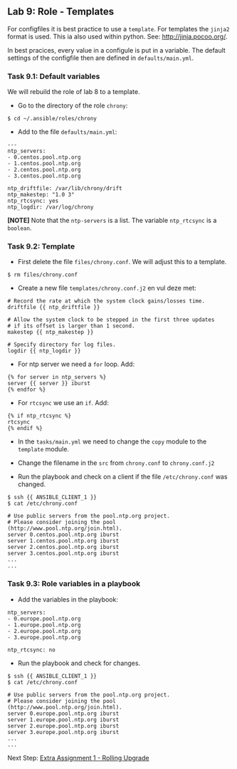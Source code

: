 ## Lab 9: Role - Templates 

For configfiles it is best practice to use a ``template``. For templates the ``jinja2`` format is used. This ia also used within python. See: http://jinja.pocoo.org/.

In best pracices, every value in a configule is put in a variable. The default settings of the configfile then are defined in ``defaults/main.yml``.

### Task 9.1: Default variables 

We will rebuild the role of lab 8 to a template.

* Go to the directory of the role ``chrony``:
```
$ cd ~/.ansible/roles/chrony
```
* Add to the file ``defaults/main.yml``:
```
---
ntp_servers:
- 0.centos.pool.ntp.org
- 1.centos.pool.ntp.org
- 2.centos.pool.ntp.org
- 3.centos.pool.ntp.org

ntp_driftfile: /var/lib/chrony/drift
ntp_makestep: "1.0 3"
ntp_rtcsync: yes
ntp_logdir: /var/log/chrony
```

**[NOTE]**
Note that the ``ntp-servers`` is a list. The variable ``ntp_rtcsync`` is a ``boolean``. 

### Task 9.2: Template 

* First delete the file ``files/chrony.conf``. We will adjust this to a template.
```
$ rm files/chrony.conf
```
* Create a new file ``templates/chrony.conf.j2`` en vul deze met:
```
# Record the rate at which the system clock gains/losses time.
driftfile {{ ntp_driftfile }}

# Allow the system clock to be stepped in the first three updates
# if its offset is larger than 1 second.
makestep {{ ntp_makestep }}

# Specify directory for log files.
logdir {{ ntp_logdir }}
```
* For ntp server we need a ``for`` loop. Add:
```
{% for server in ntp_servers %}
server {{ server }} iburst
{% endfor %}
```
* For ``rtcsync`` we use an ``if``. Add:
```
{% if ntp_rtcsync %}
rtcsync
{% endif %}
```
* In the ``tasks/main.yml`` we need to change the ``copy`` module to the ``template`` module. 

* Change the filename in the ``src`` from ``chrony.conf`` to ``chrony.conf.j2``

* Run the playbook and check on a client if the file ``/etc/chrony.conf`` was changed.
```
$ ssh {{ ANSIBLE_CLIENT_1 }}
$ cat /etc/chrony.conf
```
```
# Use public servers from the pool.ntp.org project.
# Please consider joining the pool (http://www.pool.ntp.org/join.html).
server 0.centos.pool.ntp.org iburst
server 1.centos.pool.ntp.org iburst
server 2.centos.pool.ntp.org iburst
server 3.centos.pool.ntp.org iburst
...
...
```


### Task 9.3: Role variables in a playbook

* Add the variables in the playbook:
```
ntp_servers:
- 0.europe.pool.ntp.org
- 1.europe.pool.ntp.org
- 2.europe.pool.ntp.org
- 3.europe.pool.ntp.org

ntp_rtcsync: no
```

* Run the playbook and check for changes.
```
$ ssh {{ ANSIBLE_CLIENT_1 }}
$ cat /etc/chrony.conf
```
```
# Use public servers from the pool.ntp.org project.
# Please consider joining the pool (http://www.pool.ntp.org/join.html).
server 0.europe.pool.ntp.org iburst
server 1.europe.pool.ntp.org iburst
server 2.europe.pool.ntp.org iburst
server 3.europe.pool.ntp.org iburst
...
...
```


Next Step: [Extra Assignment 1 - Rolling Upgrade](E1_NL_rolling_updates.md)
